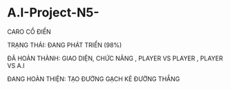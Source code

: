 # A.I-Project-N5-
CARO CỔ ĐIỂN



TRẠNG THÁI: ĐANG PHÁT TRIỂN (98%) 

ĐÃ HOÀN THÀNH: GIAO DIỆN, CHỨC NĂNG , PLAYER VS PLAYER , PLAYER VS A.I

ĐANG HOÀN THIỆN: TẠO ĐƯỜNG GẠCH KẺ ĐƯỜNG THẮNG
